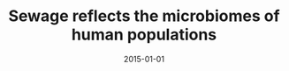 ---
title: "Sewage reflects the microbiomes of human populations"
collection: publications
permalink: /publication/2015_Newton_MBio_6
date: 2015-01-01
venue: 'MBio'
paperurl: 'http://jvineis.github.io/files/2015_Newton_6.pdf'
---